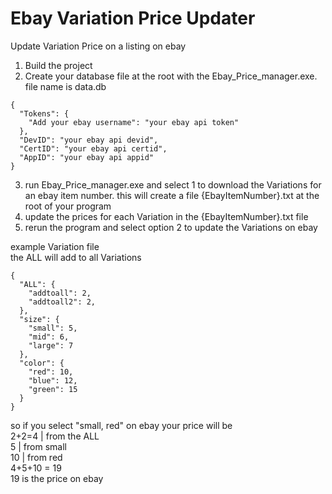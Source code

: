 # Ebay Variation Price Updater
Update Variation Price on a listing on ebay

1. Build the project
2. Create your database file at the root with the Ebay_Price_manager.exe. file name is data.db
```` 
{
  "Tokens": {
    "Add your ebay username": "your ebay api token"
  },
  "DevID": "your ebay api devid",
  "CertID": "your ebay api certid",
  "AppID": "your ebay api appid"
}
````
3. run Ebay_Price_manager.exe and select 1 to download the Variations for an ebay item number. this will create a file {EbayItemNumber}.txt at the root of your program
4. update the prices for each Variation in the {EbayItemNumber}.txt file
5. rerun the program and select option 2 to update the Variations on ebay

example Variation file  
the ALL will add to all Variations
````
{
  "ALL": {
    "addtoall": 2,
    "addtoall2": 2,
  },
  "size": {
    "small": 5,
    "mid": 6,
    "large": 7
  },
  "color": {
    "red": 10,
    "blue": 12,
    "green": 15
  }
}
````
so if you select "small, red" on ebay your price will be  
2+2=4 | from the ALL  
5 | from small  
10 | from red  
4+5+10 = 19  
19 is the price on ebay
